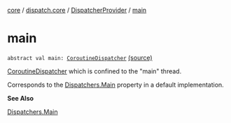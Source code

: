 [core](../../index.md) / [dispatch.core](../index.md) / [DispatcherProvider](index.md) / [main](./main.md)

# main

`abstract val main: `[`CoroutineDispatcher`](https://kotlin.github.io/kotlinx.coroutines/kotlinx-coroutines-core/kotlinx.coroutines/-coroutine-dispatcher/index.html) [(source)](https://github.com/RBusarow/Dispatch/tree/master/core/src/main/java/dispatch/core/DispatcherProvider.kt#L58)

[CoroutineDispatcher](https://kotlin.github.io/kotlinx.coroutines/kotlinx-coroutines-core/kotlinx.coroutines/-coroutine-dispatcher/index.html) which is confined to the "main" thread.

Corresponds to the [Dispatchers.Main](https://kotlin.github.io/kotlinx.coroutines/kotlinx-coroutines-core/kotlinx.coroutines/-dispatchers/-main.html) property in a default implementation.

**See Also**

[Dispatchers.Main](https://kotlin.github.io/kotlinx.coroutines/kotlinx-coroutines-core/kotlinx.coroutines/-dispatchers/-main.html)

